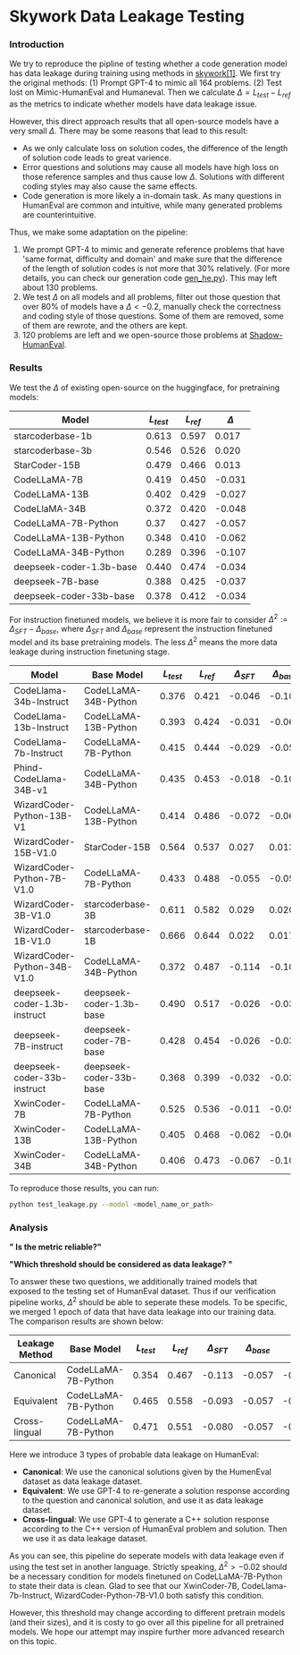 # Skywork Data Leakage Testing

### Introduction

We try to reproduce the pipline of testing whether a code generation model has data leakage during training using methods in [skywork[1]](). We first try the original methods: (1) Prompt GPT-4 to mimic all 164 problems. (2) Test lost on Mimic-HumanEval and Humaneval. Then we calculate $\Delta=L_{test} - L_{ref}$ as the metrics to indicate whether models have data leakage issue.

However, this direct approach results that all open-source models have a very small $\Delta$. There may be some reasons that lead to this result:
* As we only calculate loss on solution codes, the difference of the length of solution code leads to great varience.
* Error questions and solutions may cause all models have high loss on those reference samples and thus cause low $\Delta$. Solutions with different coding styles may also cause the same effects.
* Code generation is more likely a in-domain task. As many questions in HumanEval are common and intuitive, while many generated problems are counterintuitive. 

Thus, we make some adaptation on the pipeline:
1. We prompt GPT-4 to mimic and generate reference problems that have 'same format, difficulty and domain' and make sure that the difference of the length of solution codes is not more that 30% relatively. (For more details, you can check our generation code [gen_he.py](./gen_he.py)). This may left about 130 problems.
2. We test $\Delta$ on all models and all problems, filter out those question that over 80% of models have a $\Delta<-0.2$, manually check the correctness and coding style of those questions. Some of them are removed, some of them are rewrote, and the others are kept.
3. 120 problems are left and we open-source those problems at [Shadow-HumanEval](https://huggingface.co/datasets/Miaosen/openai-humaneval-sky-shadow).

### Results

We test the $\Delta$ of existing open-source on the huggingface, for pretraining models:


| Model | $L_{test}$ | $L_{ref}$ | $\Delta$ |  
|-------|------------|------------|-----------|
| starcoderbase-1b |  0.613 | 0.597 | 0.017 |
| starcoderbase-3b |  0.546 | 0.526 | 0.020 |
|StarCoder-15B|0.479| 0.466 | 0.013 |
| CodeLLaMA-7B | 0.419 | 0.450 | -0.031 |
| CodeLLaMA-13B |0.402 | 0.429 | -0.027 |
| CodeLlaMA-34B | 0.372 | 0.420 | -0.048 |
| CodeLLaMA-7B-Python | 0.37 | 0.427 | -0.057 |
| CodeLLaMA-13B-Python | 0.348 | 0.410 | -0.062 |
| CodeLLaMA-34B-Python | 0.289 | 0.396 | -0.107 |
| deepseek-coder-1.3b-base | 0.440 | 0.474 | -0.034 |
| deepseek-7B-base | 0.388 | 0.425 | -0.037 |
| deepseek-coder-33b-base | 0.378 | 0.412 | -0.034 |

For instruction finetuned models, we believe it is more fair to consider $\Delta^2 := \Delta_{SFT} - \Delta_{base}$, where $\Delta_{SFT}$ and $\Delta_{base}$ represent the instruction finetuned model and its base pretraining models. The less $\Delta^2$ means the more data leakage during instruction finetuning stage.

| Model | Base Model | $L_{test}$ | $L_{ref}$ | $\Delta_{SFT}$ |  $\Delta_{base}$ |  $\Delta^2$ | 
|---|-------|------------|------------|---|-----------|-------|
| CodeLlama-34b-Instruct | CodeLLaMA-34B-Python | 0.376 | 0.421 | -0.046 | -0.107 | 0.061 |
| CodeLlama-13b-Instruct | CodeLLaMA-13B-Python |0.393 |  0.424| -0.031|-0.062 | 0.031 |
| CodeLlama-7b-Instruct | CodeLLaMA-7B-Python | 0.415 | 0.444 | -0.029 | -0.057 | 0.028 |
| Phind-CodeLlama-34B-v1 |CodeLLaMA-34B-Python | 0.435 | 0.453 | -0.018 | -0.107 | 0.089 |
| WizardCoder-Python-13B-V1 |CodeLLaMA-13B-Python | 0.414 | 0.486 | -0.072 | -0.062 | -0.010 |
| WizardCoder-15B-V1.0 | StarCoder-15B| 0.564 | 0.537 | 0.027 |0.013 | 0.014 |
| WizardCoder-Python-7B-V1.0 |CodeLLaMA-7B-Python | 0.433 | 0.488 | -0.055 | -0.057 | 0.002 |
| WizardCoder-3B-V1.0  | starcoderbase-3B |0.611 | 0.582 | 0.029 | 0.020 | 0.009 |
| WizardCoder-1B-V1.0 | starcoderbase-1B |0.666 | 0.644 | 0.022 | 0.017 | 0.005 |
| WizardCoder-Python-34B-V1.0 |CodeLLaMA-34B-Python | 0.372 | 0.487 | -0.114 | -0.107 | -0.007 |
| deepseek-coder-1.3b-instruct | deepseek-coder-1.3b-base |0.490 | 0.517 | -0.026 | -0.034 | 0.008 |
| deepseek-7B-instruct | deepseek-coder-7B-base |0.428 | 0.454 | -0.026 | -0.037 | 0.011 |
| deepseek-coder-33b-instruct |deepseek-coder-33b-base | 0.368 | 0.399 | -0.032 | -0.034 | 0.002 |
|XwinCoder-7B| CodeLLaMA-7B-Python | 0.525 | 0.536 | -0.011 | -0.057 | 0.046 |
|XwinCoder-13B| CodeLLaMA-13B-Python | 0.405 | 0.468 | -0.062 |-0.062 | 0.000 |
|XwinCoder-34B|CodeLLaMA-34B-Python |0.406| 0.473 | -0.067 |-0.107 | 0.040 |

To reproduce those results, you can run:
```bash
python test_leakage.py --model <model_name_or_path>
```

### Analysis

**" Is the metric reliable?"**

**"Which threshold should be considered as data leakage? "**

To answer these two questions, we additionally trained models that exposed to the testing set of HumanEval dataset. Thus if our verification pipeline works, $\Delta^2$ should be able to seperate these models. To be specific, we merged 1 epoch of data that have data leakage into our training data. The comparison results are shown below:



| Leakage Method | Base Model | $L_{test}$ | $L_{ref}$ | $\Delta_{SFT}$ |  $\Delta_{base}$ |  $\Delta^2$ |
|---|--|----|----|----|----|----|
|Canonical| CodeLLaMA-7B-Python | 0.354 |  0.467  |  -0.113  | -0.057 | -0.056  |
|Equivalent| CodeLLaMA-7B-Python | 0.465  |  0.558  |  -0.093  |  -0.057  | -0.036  |
|Cross-lingual|CodeLLaMA-7B-Python| 0.471  |  0.551 | -0.080  |  -0.057  |  -0.023 |

Here we introduce 3 types of probable data leakage on HumanEval:
* **Canonical**: We use the canonical solutions given by the HumenEval dataset as data leakage dataset.
* **Equivalent**: We use GPT-4 to re-generate a solution response according to the question and canonical solution, and use it as data leakage dataset.
* **Cross-lingual**: We use GPT-4 to generate a C++ solution response according to the C++ version of HumanEval problem and solution. Then we use it as data leakage dataset.

As you can see, this pipeline do seperate models with data leakage even if using the test set in another language. Strictly speaking, $\Delta^2 > -0.02$ should be a necessary condition for models finetuned on CodeLLaMA-7B-Python to state their data is clean. Glad to see that our XwinCoder-7B, CodeLlama-7b-Instruct, WizardCoder-Python-7B-V1.0 both satisfy this condition.

However, this threshold may change according to different pretrain models (and their sizes), and it is costy to go over all this pipeline for all pretrained models. We hope our attempt may inspire further more advanced research on this topic.